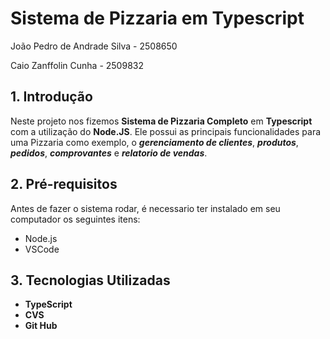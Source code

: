 # Sistema de Pizzaria em Typescript

João Pedro de Andrade Silva - 2508650


Caio Zanffolin Cunha - 2509832

## 1. Introdução 
Neste projeto nos fizemos **Sistema de Pizzaria Completo** em **Typescript** com a utilização do **Node.JS**.
Ele possui as principais funcionalidades para uma Pizzaria como exemplo, o ***gerenciamento de clientes***, ***produtos***, ***pedidos***, ***comprovantes*** e ***relatorio de vendas***.

## 2. Pré-requisitos
Antes de fazer o sistema rodar, é necessario ter instalado em seu computador os seguintes itens:
  - Node.js
  - VSCode

## 3. Tecnologias Utilizadas 
  - **TypeScript**
  - **CVS**
  - **Git Hub**
